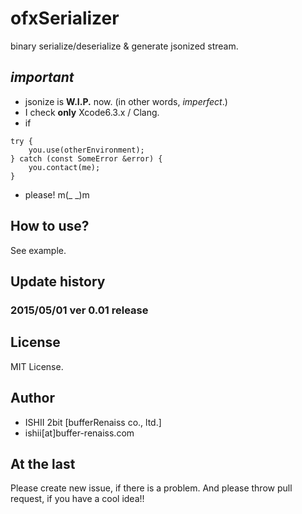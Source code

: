 # ofxSerializer

binary serialize/deserialize & generate jsonized stream.

## *important*

* jsonize is **W.I.P.** now. (in other words, *imperfect*.)
* I check **only** Xcode6.3.x / Clang.
* if

```
try {
	you.use(otherEnvironment);
} catch (const SomeError &error) {
	you.contact(me);
}
```

* please! m(\_ \_)m

## How to use?

See example.

## Update history

### 2015/05/01 ver 0.01 release

## License

MIT License.

## Author

* ISHII 2bit [bufferRenaiss co., ltd.]
* ishii[at]buffer-renaiss.com

## At the last

Please create new issue, if there is a problem.
And please throw pull request, if you have a cool idea!!